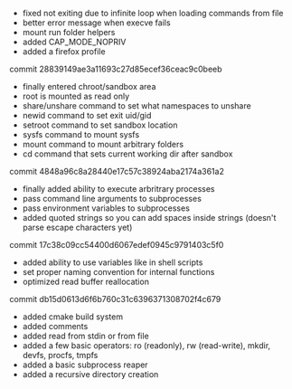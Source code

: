 
* fixed not exiting due to infinite loop when loading commands from file
* better error message when execve fails
* mount run folder helpers
* added CAP\_MODE\_NOPRIV
* added a firefox profile

commit 28839149ae3a11693c27d85ecef36ceac9c0beeb
* finally entered chroot/sandbox area
* root is mounted as read only
* share/unshare command to set what namespaces to unshare
* newid command to set exit uid/gid
* setroot command to set sandbox location
* sysfs command to mount sysfs
* mount command to mount arbitrary folders
* cd command that sets current working dir after sandbox

commit 4848a96c8a28440e17c57c38924aba2174a361a2
* finally added ability to execute arbritrary processes
* pass command line arguments to subprocesses
* pass environment variables to subprocesses
* added quoted strings so you can add spaces inside strings (doesn't parse escape characters yet)

commit 17c38c09cc54400d6067edef0945c9791403c5f0
* added ability to use variables like in shell scripts
* set proper naming convention for internal functions
* optimized read buffer reallocation

commit db15d0613d6f6b760c31c6396371308702f4c679
* added cmake build system
* added comments
* added read from stdin or from file
* added a few basic operators: ro (readonly), rw (read-write), mkdir, devfs, procfs, tmpfs
* added a basic subprocess reaper
* added a recursive directory creation


